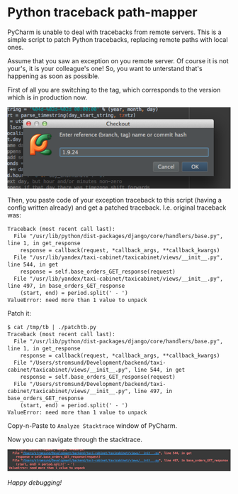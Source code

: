 # Python traceback path-mapper
PyCharm is unable to deal with tracebacks from remote servers.
This is a simple script to patch Python tracebacks, replacing remote paths with local ones.

Assume that you saw an exception on you remote server.
Of course it is not your's, it is your colleague's one!
So, you want to unterstand that's happening as soon as possible.

First of all you are switching to the tag,
which corresponds to the version which is in production now.

![switching tag](/doc/img/switch_tag.png)

Then, you paste code of your exception traceback to this script
(having a config written already) and get a patched
traceback. I.e. original traceback was:

```pytb
Traceback (most recent call last):
  File "/usr/lib/python/dist-packages/django/core/handlers/base.py", line 1, in get_response
    response = callback(request, *callback_args, **callback_kwargs)
  File "/usr/lib/yandex/taxi-cabinet/taxicabinet/views/__init__.py", line 544, in get
    response = self.base_orders_GET_response(request)
  File "/usr/lib/yandex/taxi-cabinet/taxicabinet/views/__init__.py", line 497, in base_orders_GET_response
    (start, end) = period.split(' - ')
ValueError: need more than 1 value to unpack
```

Patch it:

```
$ cat /tmp/tb | ./patchtb.py 
Traceback (most recent call last):
  File "/usr/lib/python/dist-packages/django/core/handlers/base.py", line 1, in get_response
    response = callback(request, *callback_args, **callback_kwargs)
  File "/Users/stromsund/Development/backend/taxi-cabinet/taxicabinet/views/__init__.py", line 544, in get
    response = self.base_orders_GET_response(request)
  File "/Users/stromsund/Development/backend/taxi-cabinet/taxicabinet/views/__init__.py", line 497, in base_orders_GET_response
    (start, end) = period.split(' - ')
ValueError: need more than 1 value to unpack
```

Copy-n-Paste to `Analyze Stacktrace` window of PyCharm.

Now you can navigate through the stacktrace.

![stacktrace window](/doc/img/stackwindow.png)

_Happy debugging!_
